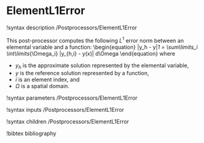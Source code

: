 # ElementL1Error

!syntax description /Postprocessors/ElementL1Error

This post-processor computes the following $L^1$ error norm between an elemental
variable and a function:
\begin{equation}
  \|y_h - y\|_1 = \sum\limits_i \int\limits_{\Omega_i} |y_{h,i} - y(x)| d\Omega
\end{equation}
where

- $y_h$ is the approximate solution represented by the elemental variable,
- $y$ is the reference solution represented by a function,
- $i$ is an element index, and
- $\Omega$ is a spatial domain.

!syntax parameters /Postprocessors/ElementL1Error

!syntax inputs /Postprocessors/ElementL1Error

!syntax children /Postprocessors/ElementL1Error

!bibtex bibliography
